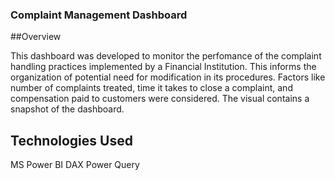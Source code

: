 ### Complaint Management Dashboard

##Overview

This dashboard was developed to monitor the perfomance of the complaint handling practices implemented by a Financial Institution. This informs the organization of potential need for modification in its procedures.
Factors like number of complaints treated, time it takes to close a complaint, and compensation paid to customers were considered. The visual contains a snapshot of the dashboard.

## Technologies Used

MS Power BI
DAX
Power Query
